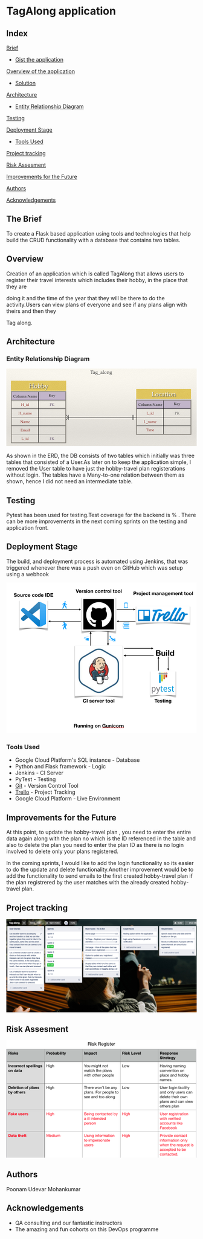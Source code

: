 # TagAlong application

## Index
[Brief](#brief)
   * [ Gist the application](#)

[Overview of the application](#)
   * [Solution](#)
   
[Architecture](#architecture)
   * [Entity Relationship Diagram](#)
	
[Testing](#testing)
     
[Deployment Stage](#depl)
   * [Tools Used](#tech)
     
[Project tracking](#PTT)

[Risk Assesment](#RA)

[Improvements for the Future](#improve)

[Authors](#auth)

[Acknowledgements](#ack)



<a name="brief"></a>
## The Brief

To create a Flask based application using tools and technologies that help build the CRUD functionality with a database that contains two tables.


<a name="overview"></a>
## Overview

Creation of an application which is called TagAlong that allows users to register their travel interests which includes their hobby, in the place that they are 

doing it and the time of the year that they will be there to do the activity.Users can view plans of everyone and see if any plans align with theirs and then they 

Tag along.


<a name="architecture"></a>
## Architecture
<a name="erd"></a>
### Entity Relationship Diagram
![ERD](/Documents/ERD.png)

As shown in the ERD, the DB consists of two tables which initially was three tables that consisted of a User.As later on to keep the application simple, I removed the User table to have just the hobby-travel plan registerations without login.
The tables have a Many-to-one relation between them as shown, hence I did not need an intermediate table.


<a name="testing"></a>
## Testing

Pytest has been used for testing.Test coverage for the backend is % .
There can be more improvements in the next coming sprints on the testing and application front.


<a name="deployment"></a>
## Deployment Stage

The build, and deployment process is automated using Jenkins, that was triggered whenever there was a push even on GitHub which was setup using a webhook

![Deployment Pipeline](/Documents/CI_pipeline.png)


<a name="Tools"></a>
### Tools Used

* Google Cloud Platform's SQL instance - Database
* Python and Flask framework - Logic
* Jenkins - CI Server
* PyTest - Testing
* [Git](https://github.com/Poonam1390/TagAlong.git) - Version Control Tool
* [Trello](https://trello.com/b/dhgxajA2/tag-along) - Project Tracking
* Google Cloud Platform - Live Environment


<a name="improve"></a>
## Improvements for the Future

At this point, to update the hobby-travel plan , you need to enter the entire data again along with the plan no which is the ID referenced in the table and also to delete the plan you need to enter the plan ID as there is no login involved to delete only your plans registered.

In the coming sprints, I would like to add the login functionality so its easier to do the update and delete functionality.Another improvement would be to add the functionality to send emails to the first created hobby-travel plan if the plan registrered by the user matches with the already created hobby-travel plan.


<a name="tracking"></a>
## Project tracking
![Project tracker](/Documents/Trello_board.png)


<a name="Risks"></a>
## Risk Assesment
![Risk Register](/Documents/Risk_Register.png)


<a name="author"></a>
## Authors

Poonam Udevar Mohankumar

<a name="ack"></a>
## Acknowledgements

* QA consulting and our fantastic instructors
* The amazing and fun cohorts on this DevOps programme
